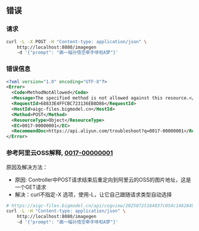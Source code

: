 
## 错误
### 请求
```bash
curl -L -X POST -H "Content-type: application/json" \
    http://localhost:8080/imagegen 
    -d '{"prompt": "画一幅孙悟空牵手哆啦A梦"}'
```

### 错误信息
```xml
<?xml version="1.0" encoding="UTF-8"?>
<Error>
  <Code>MethodNotAllowed</Code>
  <Message>The specified method is not allowed against this resource.</Message>
  <RequestId>68833E4FFCBC723136EB8D86</RequestId>
  <HostId>aigc-files.bigmodel.cn</HostId>
  <Method>POST</Method>
  <ResourceType>Object</ResourceType>
  <EC>0017-00000001</EC>
  <RecommendDoc>https://api.aliyun.com/troubleshoot?q=0017-00000001</RecommendDoc>
</Error>
```

### 参考阿里云OSS解释, [0017-00000001](https://api.aliyun.com/troubleshoot?q=0017-00000001)

原因及解决方法：
- 原因: Controller中POST请求结束后重定向到阿里云的OSS的图片地址，这是一个GET请求
- 解决：curl不指定-X 选项，使用-L，让它自己跟随请求类型自动选择
```bash
# https://aigc-files.bigmodel.cn/api/cogview/20250725164037c054c14628494a03_0.png
curl -L -H "Content-type: application/json" \
    http://localhost:8080/imagegen 
    -d '{"prompt": "画一幅孙悟空牵手哆啦A梦"}'
```
